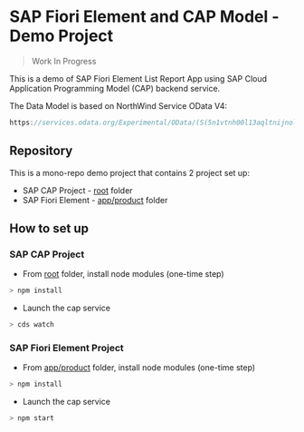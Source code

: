 # SAP Fiori Element and CAP Model - Demo Project

> Work In Progress

This is a demo of SAP Fiori Element List Report App using SAP Cloud Application Programming Model (CAP) backend service.

The Data Model is based on NorthWind Service OData V4:

```swift
https://services.odata.org/Experimental/OData/(S(5n1vtnh00l13aqltnijnoldh))/OData.svc/$metadata
```

## Repository

This is a mono-repo demo project that contains 2 project set up:
- SAP CAP Project - [root](./) folder
- SAP Fiori Element - [app/product](./app/product) folder

## How to set up

### SAP CAP Project

- From [root](./) folder, install node modules (one-time step)
```swift
> npm install
```
- Launch the cap service
```swift
> cds watch
```

### SAP Fiori Element Project
- From [app/product](./app/product) folder, install node modules (one-time step)
```swift
> npm install
```
- Launch the cap service
```swift
> npm start
```
